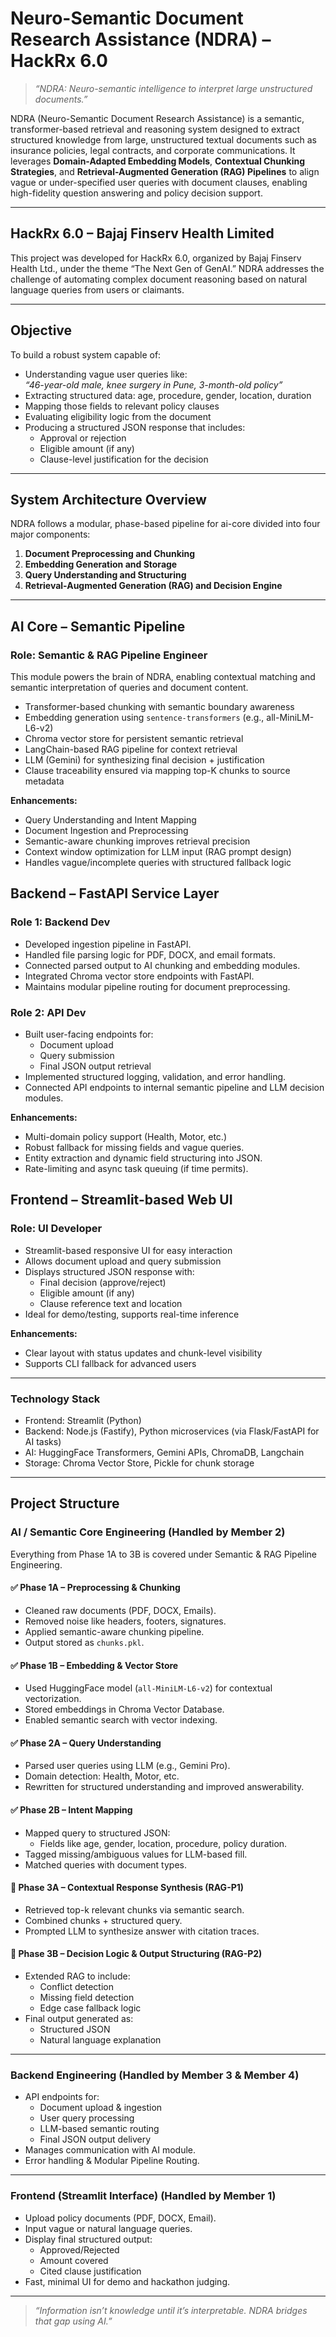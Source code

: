 # Neuro-Semantic Document Research Assistance (NDRA) – HackRx 6.0
> *“NDRA: Neuro-semantic intelligence to interpret large unstructured documents.”*

NDRA (Neuro-Semantic Document Research Assistance) is a semantic, transformer-based retrieval and reasoning system designed to extract structured knowledge from large, unstructured textual documents such as insurance policies, legal contracts, and corporate communications. It leverages **Domain-Adapted Embedding Models**, **Contextual Chunking Strategies**, and **Retrieval-Augmented Generation (RAG) Pipelines** to align vague or under-specified user queries with document clauses, enabling high-fidelity question answering and policy decision support.

---

## HackRx 6.0 – Bajaj Finserv Health Limited
This project was developed for HackRx 6.0, organized by Bajaj Finserv Health Ltd., under the theme “The Next Gen of GenAI.” NDRA addresses the challenge of automating complex document reasoning based on natural language queries from users or claimants.

---

## Objective

To build a robust system capable of:

- Understanding vague user queries like:  
  _“46-year-old male, knee surgery in Pune, 3-month-old policy”_
- Extracting structured data: age, procedure, gender, location, duration
- Mapping those fields to relevant policy clauses
- Evaluating eligibility logic from the document
- Producing a structured JSON response that includes:
  - Approval or rejection
  - Eligible amount (if any)
  - Clause-level justification for the decision

---

## System Architecture Overview

NDRA follows a modular, phase-based pipeline for ai-core divided into four major components:

1. **Document Preprocessing and Chunking**
2. **Embedding Generation and Storage**
3. **Query Understanding and Structuring**
4. **Retrieval-Augmented Generation (RAG) and Decision Engine**

---

## AI Core – Semantic Pipeline

### Role: Semantic & RAG Pipeline Engineer

This module powers the brain of NDRA, enabling contextual matching and semantic interpretation of queries and document content.

- Transformer-based chunking with semantic boundary awareness
- Embedding generation using `sentence-transformers` (e.g., all-MiniLM-L6-v2)
- Chroma vector store for persistent semantic retrieval
- LangChain-based RAG pipeline for context retrieval
- LLM (Gemini) for synthesizing final decision + justification
- Clause traceability ensured via mapping top-K chunks to source metadata

**Enhancements:**

- Query Understanding and Intent Mapping
- Document Ingestion and Preprocessing
- Semantic-aware chunking improves retrieval precision
- Context window optimization for LLM input (RAG prompt design)
- Handles vague/incomplete queries with structured fallback logic


## Backend – FastAPI Service Layer

### Role 1: Backend Dev
- Developed ingestion pipeline in FastAPI.
- Handled file parsing logic for PDF, DOCX, and email formats.
- Connected parsed output to AI chunking and embedding modules.
- Integrated Chroma vector store endpoints with FastAPI.
- Maintains modular pipeline routing for document preprocessing.

### Role 2: API Dev
- Built user-facing endpoints for:
  - Document upload
  - Query submission
  - Final JSON output retrieval
- Implemented structured logging, validation, and error handling.
- Connected API endpoints to internal semantic pipeline and LLM decision modules.

**Enhancements:**
- Multi-domain policy support (Health, Motor, etc.)
- Robust fallback for missing fields and vague queries.
- Entity extraction and dynamic field structuring into JSON.
- Rate-limiting and async task queuing (if time permits).


## Frontend – Streamlit-based Web UI

### Role: UI Developer 

- Streamlit-based responsive UI for easy interaction
- Allows document upload and query submission
- Displays structured JSON response with:
  - Final decision (approve/reject)
  - Eligible amount (if any)
  - Clause reference text and location
- Ideal for demo/testing, supports real-time inference

**Enhancements:**

- Clear layout with status updates and chunk-level visibility
- Supports CLI fallback for advanced users

---

### Technology Stack
- Frontend: Streamlit (Python)
- Backend: Node.js (Fastify), Python microservices (via Flask/FastAPI for AI tasks)
- AI: HuggingFace Transformers, Gemini APIs, ChromaDB, Langchain
- Storage: Chroma Vector Store, Pickle for chunk storage


---

## Project Structure

### AI / Semantic Core Engineering (Handled by Member 2)
Everything from Phase 1A to 3B is covered under Semantic & RAG Pipeline Engineering.

#### ✅ Phase 1A – Preprocessing & Chunking
- Cleaned raw documents (PDF, DOCX, Emails).
- Removed noise like headers, footers, signatures.
- Applied semantic-aware chunking pipeline.
- Output stored as `chunks.pkl`.

#### ✅ Phase 1B – Embedding & Vector Store
- Used HuggingFace model (`all-MiniLM-L6-v2`) for contextual vectorization.
- Stored embeddings in Chroma Vector Database.
- Enabled semantic search with vector indexing.

#### ✅ Phase 2A – Query Understanding
- Parsed user queries using LLM (e.g., Gemini Pro).
- Domain detection: Health, Motor, etc.
- Rewritten for structured understanding and improved answerability.

#### ✅ Phase 2B – Intent Mapping
- Mapped query to structured JSON:
  - Fields like age, gender, location, procedure, policy duration.
- Tagged missing/ambiguous values for LLM-based fill.
- Matched queries with document types.

#### 🔄 Phase 3A – Contextual Response Synthesis (RAG-P1)
- Retrieved top-k relevant chunks via semantic search.
- Combined chunks + structured query.
- Prompted LLM to synthesize answer with citation traces.

#### 🔄 Phase 3B – Decision Logic & Output Structuring (RAG-P2)
- Extended RAG to include:
  - Conflict detection
  - Missing field detection
  - Edge case fallback logic
- Final output generated as:
  - Structured JSON
  - Natural language explanation

---

### Backend Engineering (Handled by Member 3 & Member 4)

- API endpoints for:
  - Document upload & ingestion
  - User query processing
  - LLM-based semantic routing
  - Final JSON output delivery
- Manages communication with AI module.
- Error handling & Modular Pipeline Routing.

---

### Frontend (Streamlit Interface) (Handled by Member 1)

- Upload policy documents (PDF, DOCX, Email).
- Input vague or natural language queries.
- Display final structured output:
  - Approved/Rejected
  - Amount covered
  - Cited clause justification
- Fast, minimal UI for demo and hackathon judging.

---

> *“Information isn’t knowledge until it’s interpretable. NDRA bridges that gap using AI.”*




